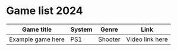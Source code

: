 # Game list 2024

| Game title | System | Genre | Link |
| --- | --- | --- | --- |
| Example game here | PS1 | Shooter | Video link here |
